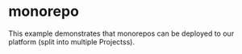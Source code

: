 # monorepo

This example demonstrates that monorepos can be deployed to our platform (split into multiple Projectss).
